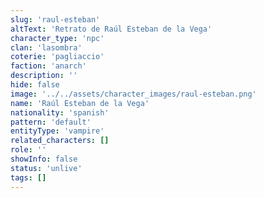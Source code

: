 ```yaml
---
slug: 'raul-esteban'
altText: 'Retrato de Raúl Esteban de la Vega'
character_type: 'npc'
clan: 'lasombra'
coterie: 'pagliaccio'
faction: 'anarch'
description: ''
hide: false
image: '../../assets/character_images/raul-esteban.png'
name: 'Raúl Esteban de la Vega'
nationality: 'spanish'
pattern: 'default'
entityType: 'vampire'
related_characters: []
role: ''
showInfo: false
status: 'unlive'
tags: []
---
```

